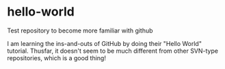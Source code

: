 # hello-world
Test repository to become more familiar with github

I am learning the ins-and-outs of GitHub by doing their "Hello World" tutorial.
Thusfar, it doesn't seem to be much different from other SVN-type repositories, which
is a good thing!
